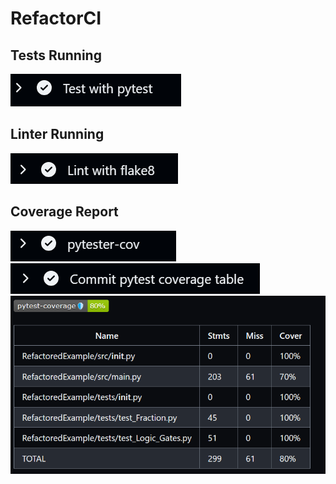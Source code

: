 # RefactorCI
## Tests Running
<img src="Images/CI_Testing_2.png">

## Linter Running
<img src="Images/CI_Testing_1.png">

## Coverage Report
<img src="Images/CI_Testing_4.png">
<img src="Images/CI_Testing_5.png">
<img src="Images/CI_Testing_3.png">
